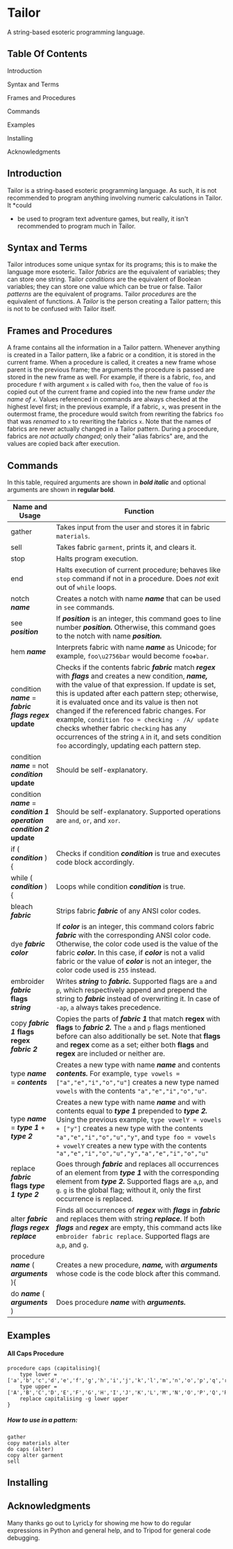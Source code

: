 # Tailor
A string-based esoteric programming language.

## Table Of Contents
Introduction

Syntax and Terms

Frames and Procedures

Commands

Examples

Installing

Acknowledgments

## Introduction
Tailor is a string-based esoteric programming language. As such, it is not recommended to program anything involving numeric calculations in Tailor. It *could
* be used to program text adventure games, but really, it isn't recommended to program much in Tailor.
## Syntax and Terms
Tailor introduces some unique syntax for its programs; this is to make the language more esoteric.
Tailor *fabrics* are the equivalent of variables; they can store one string.
Tailor *conditions* are the equivalent of Boolean variables; they can store one value which can be true or false.
Tailor *patterns* are the equivalent of programs.
Tailor *procedures* are the equivalent of functions.
A *Tailor* is the person creating a Tailor pattern; this is not to be confused with Tailor itself.
## Frames and Procedures
A frame contains all the information in a Tailor pattern. Whenever anything is created in a Tailor pattern, like a fabric or a condition, it is stored in the current frame. When a procedure is called, it creates a new frame whose parent is the previous frame; the arguments the procedure is passed are stored in the new frame as well. For example, if there is a fabric, `foo`, and procedure `f` with argument `x` is called with `foo`, then the value of `foo` is copied out of the current frame and copied into the new frame *under the name of `x`.* Values referenced in commands are always checked at the highest level first; in the previous example, if a fabric, `x`, was present in the outermost frame, the procedure would switch from rewriting the fabrics `foo` that was *renamed* to `x` to rewriting the fabrics `x`. Note that the names of fabrics are never actually changed in a Tailor pattern. During a procedure, fabrics are *not actually changed*; only their "alias fabrics" are, and the values are copied back after execution.
## Commands

In this table, required arguments are shown in ***bold italic*** and optional arguments are shown in **regular bold**.

| Name and Usage      | Function |
|---------------------|----------|
| gather              | Takes input from the user and stores it in fabric `materials`. |
| sell                | Takes fabric `garment`, prints it, and clears it. |
| stop                | Halts program execution. |
| end                 | Halts execution of current procedure; behaves like `stop` command if not in a procedure. Does *not* exit out of `while` loops. |
| notch ***name***    | Creates a notch with name ***name*** that can be used in `see` commands.|
| see ***position***  | If ***position*** is an integer, this command goes to line number ***position.*** Otherwise, this command goes to the notch with name ***position.***
| hem ***name***      | Interprets fabric with name ***name*** as Unicode; for example, `foo\u2756bar` would become `foo❖bar`.
| condition ***name*** = ***fabric flags regex*** **update** | Checks if the contents fabric ***fabric*** match ***regex*** with ***flags*** and creates a new condition, ***name,*** with the value of that expression. If update is set, this is updated after each pattern step; otherwise, it is evaluated once and its value is then not changed if the referenced fabric changes. For example, `condition foo = checking - /A/ update` checks whether fabric `checking` has any occurrences of the string `A` in it, and sets condition `foo` accordingly, updating each pattern step.
| condition ***name*** = not ***condition*** **update** | Should be self-explanatory.
| condition ***name*** = ***condition 1*** ***operation*** ***condition 2*** **update** | Should be self-explanatory. Supported operations are `and`, `or`, and `xor`.
| if ( ***condition*** ){|Checks if condition ***condition*** is true and executes code block accordingly.
| while ( ***condition*** ){|Loops while condition ***condition*** is true.
| bleach ***fabric*** | Strips fabric ***fabric*** of any ANSI color codes.
| dye ***fabric color*** |If ***color*** is an integer, this command colors fabric ***fabric*** with the corresponding ANSI color code. Otherwise, the color code used is the value of the fabric ***color.*** In this case, if ***color*** is not a valid fabric or the value of ***color*** is not an integer, the color code used is `255` instead.
| embroider ***fabric*** **flags** ***string*** | Writes ***string*** to ***fabric.*** Supported flags are `a` and `p`, which respectively append and prepend the string to ***fabric*** instead of overwriting it. In case of `-ap`, `a` always takes precedence.
| copy ***fabric 1*** **flags regex** ***fabric 2*** | Copies the parts of ***fabric 1*** that match **regex** with **flags** to ***fabric 2.*** The `a` and `p` flags mentioned before can also additionally be set. Note that **flags** and **regex** come as a set; either both **flags** and **regex** are included or neither are.
| type ***name*** = ***contents*** | Creates a new type with name ***name*** and contents ***contents.*** For example, `type vowels = ["a","e","i","o","u"]` creates a new type named `vowels` with the contents `"a","e","i","o","u"`.
| type ***name*** = ***type 1*** + ***type 2*** | Creates a new type with name ***name*** and with contents equal to ***type 1*** prepended to ***type 2.*** Using the previous example, `type vowelY = vowels + ["y"]` creates a new type with the contents `"a","e","i","o","u","y"`, and `type foo = vowels + vowelY` creates a new type with the contents `"a","e","i","o","u","y","a","e","i","o","u"`
| replace ***fabric*** **flags** ***type 1 type 2*** | Goes through ***fabric*** and replaces all occurrences of an element from ***type 1*** with the corresponding element from ***type 2.*** Supported flags are `a`,`p`, and `g`. `g` is the global flag; without it, only the first occurrence is replaced.
| alter ***fabric flags regex replace*** | Finds all occurrences of ***regex*** with ***flags*** in ***fabric*** and replaces them with string ***replace.***  If both ***flags*** and ***regex*** are empty, this command acts like `embroider fabric replace`. Supported flags are `a`,`p`, and `g`.
| procedure ***name*** ( ***arguments*** ){ | Creates a new procedure, ***name,*** with ***arguments*** whose code is the code block after this command.
| do ***name*** ( ***arguments*** ) | Does procedure ***name*** with ***arguments.***
## Examples

#### All Caps Procedure
```
procedure caps (capitalising){
	type lower = ['a','b','c','d','e','f','g','h','i','j','k','l','m','n','o','p','q','r','s','t','u','v','w','x','y','z']
	type upper = ['A','B','C','D','E','F','G','H','I','J','K','L','M','N','O','P','Q','R','S','T','U','V','W','X','Y','Z']
	replace capitalising -g lower upper
}
```
##### How to use in a pattern:

```
gather
copy materials alter
do caps (alter)
copy alter garment
sell
```

## Installing

## Acknowledgments
Many thanks go out to LyricLy for showing me how to do regular expressions in Python and general help, and to Tripod for general code debugging.